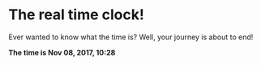 # The real time clock!

Ever wanted to know what the time is? Well, your journey is about to end!

**The time is Nov 08, 2017, 10:28**